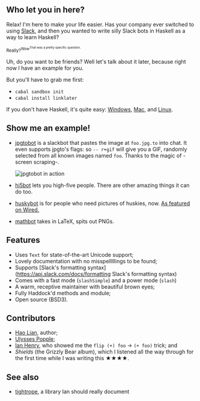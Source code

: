 ## Who let you in here?

Relax! I'm here to make your life easier. Has your company ever
switched to using [Slack](https://slack.com), and then you wanted to
write silly Slack bots in Haskell as a way to learn Haskell?

<sup>Really?<sup>Wow<sup>That was a pretty specific question.</sup></sup>

Uh, do you want to be friends? Well let's talk about it later, because right now I have an example for you.

But you'll have to grab me first:

* `cabal sandbox init`
* `cabal install linklater`

If you don't have Haskell, it's quite easy: [Windows](http://www.haskell.org/platform/), [Mac](http://ghcformacosx.github.io/), and [Linux](https://gist.githubusercontent.com/hlian/b5a975252997cb3e0020/raw/e4ecab3042225d321a88ee74e804c38ead38ed52/gistfile1.txt).

## Show me an example!

* [jpgtobot](https://github.com/hlian/jpgtobot/blob/master/Main.hs) is a slackbot that pastes the image at `foo.jpg.to` into chat. It even supports jpgto's flags: so `-- r+gif` will give you a GIF, randomly selected from all known images named `foo`. Thanks to the magic of -screen scraping-.

  ![jpgtobot in action](https://raw.githubusercontent.com/hlian/linklater/38536bebf00c60fb1214b2c3a741ce00485e87af/corgi.jpg)

* [hi5bot](https://github.com/hlian/hi5bot/blob/master/Main.hs) lets you high-five people. There are other amazing things it can do too.

* [huskybot](https://github.com/hlian/huskybot) is for people who need pictures of huskies, now. [As featured on Wired.](http://www.wired.com/2015/08/slack-overrun-bots-friendly-wonderful-bots/all/1)

* [mathbot](https://github.com/hlian/mathbot) takes in LaTeX, spits out PNGs.

## Features

  * Uses `Text` for state-of-the-art Unicode support;
  * Lovely documentation with no misspelllllings to be found;
  * Supports [Slack's formatting syntax](https://api.slack.com/docs/formatting Slack's formatting syntax)
  * Comes with a fast mode (`slashSimple`) and a power mode (`slash`)
  * A warm, receptive maintainer with beautiful brown eyes;
  * Fully Haddock'd methods and module;
  * Open source (BSD3).

## Contributors

* [Hao Lian](https://hao.codes), author;
* [Ulysses Popple](http://upopple.com/);
* [Ian Henry](https://ianthehenry.com/), who showed me the `flip (+) foo` -> `(+ foo)` trick; and
* *Shields* (the Grizzly Bear album), which I listened all the way through for the first time while I was writing this ★★★★.

## See also

* [tightrope](https://github.com/ianthehenry/tightrope), a library Ian should really document
